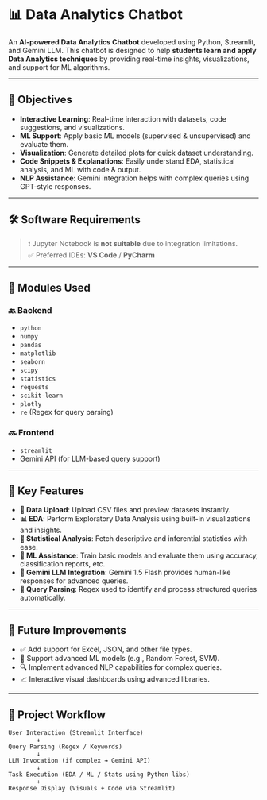 # 📊 Data Analytics Chatbot

An **AI-powered Data Analytics Chatbot** developed using Python, Streamlit, and Gemini LLM.
This chatbot is designed to help **students learn and apply Data Analytics techniques** by providing real-time insights, visualizations, and support for ML algorithms.

---

## 🚀 Objectives

- **Interactive Learning**: Real-time interaction with datasets, code suggestions, and visualizations.
- **ML Support**: Apply basic ML models (supervised & unsupervised) and evaluate them.
- **Visualization**: Generate detailed plots for quick dataset understanding.
- **Code Snippets & Explanations**: Easily understand EDA, statistical analysis, and ML with code & output.
- **NLP Assistance**: Gemini integration helps with complex queries using GPT-style responses.

---

## 🛠️ Software Requirements

> ❗ Jupyter Notebook is **not suitable** due to integration limitations.  
> ✅ Preferred IDEs: **VS Code** / **PyCharm**

---

## 🧰 Modules Used

### 🔙 Backend
- `python`
- `numpy`
- `pandas`
- `matplotlib`
- `seaborn`
- `scipy`
- `statistics`
- `requests`
- `scikit-learn`
- `plotly`
- `re` (Regex for query parsing)

### 🔜 Frontend
- `streamlit`
- Gemini API (for LLM-based query support)

---

## 🧩 Key Features

- **📁 Data Upload**: Upload CSV files and preview datasets instantly.
- **📊 EDA**: Perform Exploratory Data Analysis using built-in visualizations and insights.
- **📐 Statistical Analysis**: Fetch descriptive and inferential statistics with ease.
- **🤖 ML Assistance**: Train basic models and evaluate them using accuracy, classification reports, etc.
- **💬 Gemini LLM Integration**: Gemini 1.5 Flash provides human-like responses for advanced queries.
- **🧠 Query Parsing**: Regex used to identify and process structured queries automatically.

---

## 🔮 Future Improvements

- ✅ Add support for Excel, JSON, and other file types.
- 🧠 Support advanced ML models (e.g., Random Forest, SVM).
- 🔍 Implement advanced NLP capabilities for complex queries.
- 📈 Interactive visual dashboards using advanced libraries.

---

## 🔁 Project Workflow

```text
User Interaction (Streamlit Interface)
        ↓
Query Parsing (Regex / Keywords)
        ↓
LLM Invocation (if complex → Gemini API)
        ↓
Task Execution (EDA / ML / Stats using Python libs)
        ↓
Response Display (Visuals + Code via Streamlit)
